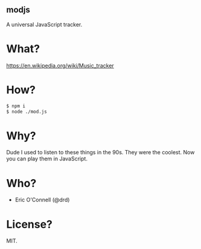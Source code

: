 modjs
-----

A universal JavaScript tracker.

What?
=====

https://en.wikipedia.org/wiki/Music_tracker


How?
====

```bash
$ npm i
$ node ./mod.js
```


Why?
====

Dude I used to listen to these things in the 90s. They were the coolest. Now you
can play them in JavaScript.


Who?
====

* Eric O'Connell (@drd)


License?
========

MIT.
